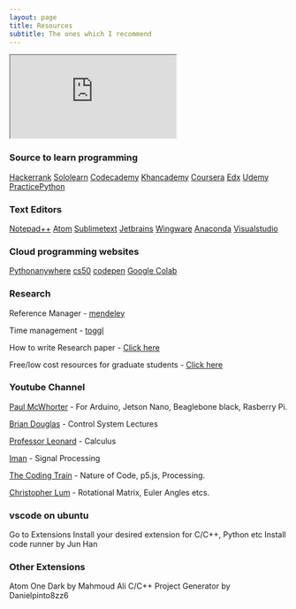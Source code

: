 ```yaml
---
layout: page
title: Resources
subtitle: The ones which I recommend
---
```


<iframe src="https://editor.p5js.org/vssunil1997/embed/T_kftxnbK"></iframe>

### Source to learn programming

[Hackerrank](https://www.hackerrank.com)
[Sololearn](https://www.sololearn.com)
[Codecademy](https://www.codecademy.com/)
[Khancademy](https://www.khanacademy.org/)
[Coursera](https://www.coursera.org/)
[Edx](https://www.edx.org/)
[Udemy](https://www.udemy.com/)
[PracticePython](https://practicepython.org)

### Text Editors
[Notepad++](https://notepad-plus-plus.org/)
[Atom](https://atom.io/)
[Sublimetext](https://www.sublimetext.com/)
[Jetbrains](https://www.jetbrains.com/)
[Wingware](https://wingware.com/)
[Anaconda](https://www.anaconda.com/)
[Visualstudio](https://visualstudio.microsoft.com/)

### Cloud programming websites

[Pythonanywhere](https://www.pythonanywhere.com/)
[cs50](https://www.cs50.io)
[codepen](https://codepen.io/)
[Google Colab](https://colab.research.google.com/)

### Research 

Reference Manager -  [mendeley](https://www.mendeley.com/reference-management/mendeley-desktop)

Time management   -  [toggl](https://toggl.com/)

How to write Research paper - [Click here](https://www.sciencemag.org/careers/2016/03/how-seriously-read-scientific-paper)

Free/low cost resources for graduate students - [Click here](https://docs.google.com/document/d/1IFbHIN5OOAO0qz-VfCU9nEx4-x6CfArj1-d8ylA2vsU/edit#)

### Youtube Channel 

[Paul McWhorter](https://www.youtube.com/channel/UCfYfK0tzHZTpNFrc_NDKfTA) - For Arduino, Jetson Nano, Beaglebone black, Rasberry Pi.

[Brian Douglas](https://www.youtube.com/user/ControlLectures) - Control System Lectures

[Professor Leonard](https://www.youtube.com/user/professorleonard57) - Calculus

[Iman](https://www.youtube.com/channel/UCVkatNMgkEdpWLhH0kBqqLw) - Signal Processing

[The Coding Train](https://www.youtube.com/c/TheCodingTrain) - Nature of Code, p5.js, Processing.

[Christopher Lum](https://www.youtube.com/c/ChristopherLum/) - Rotational Matrix, Euler Angles etcs.

### vscode on ubuntu 

Go to Extensions
Install your desired extension for C/C++, Python etc
Install code runner by Jun Han

### Other Extensions  
Atom One Dark by Mahmoud Ali 
C/C++ Project Generator by Danielpinto8zz6
